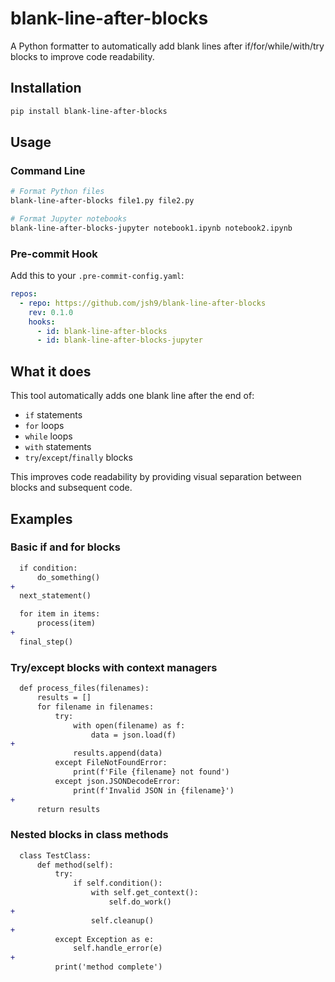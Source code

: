 # blank-line-after-blocks

A Python formatter to automatically add blank lines after if/for/while/with/try
blocks to improve code readability.

## Installation

```bash
pip install blank-line-after-blocks
```

## Usage

### Command Line

```bash
# Format Python files
blank-line-after-blocks file1.py file2.py

# Format Jupyter notebooks
blank-line-after-blocks-jupyter notebook1.ipynb notebook2.ipynb
```

### Pre-commit Hook

Add this to your `.pre-commit-config.yaml`:

```yaml
repos:
  - repo: https://github.com/jsh9/blank-line-after-blocks
    rev: 0.1.0
    hooks:
      - id: blank-line-after-blocks
      - id: blank-line-after-blocks-jupyter
```

## What it does

This tool automatically adds one blank line after the end of:

- `if` statements
- `for` loops
- `while` loops
- `with` statements
- `try`/`except`/`finally` blocks

This improves code readability by providing visual separation between blocks
and subsequent code.

## Examples

### Basic if and for blocks

```diff
  if condition:
      do_something()
+
  next_statement()

  for item in items:
      process(item)
+
  final_step()
```

### Try/except blocks with context managers

```diff
  def process_files(filenames):
      results = []
      for filename in filenames:
          try:
              with open(filename) as f:
                  data = json.load(f)
+
              results.append(data)
          except FileNotFoundError:
              print(f'File {filename} not found')
          except json.JSONDecodeError:
              print(f'Invalid JSON in {filename}')
+
      return results
```

### Nested blocks in class methods

```diff
  class TestClass:
      def method(self):
          try:
              if self.condition():
                  with self.get_context():
                      self.do_work()
+
                  self.cleanup()
+
          except Exception as e:
              self.handle_error(e)
+
          print('method complete')
```
